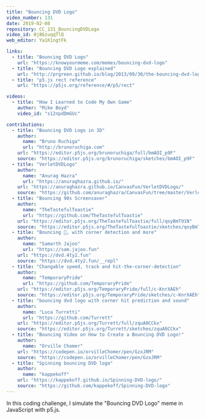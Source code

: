 ```yaml
---
title: "Bouncing DVD Logo"
video_number: 131
date: 2019-02-08
repository: CC_131_BouncingDVDLogo
video_id: 0j86zuqqTlQ
web_editor: Ya1K1ngtFk

links:
  - title: "Bouncing DVD Logo"
    url: "https://knowyourmeme.com/memes/bouncing-dvd-logo"
  - title: "Bouncing DVD Logo explained"
    url: "http://prgreen.github.io/blog/2013/09/30/the-bouncing-dvd-logo-explained/"
  - title: "p5.js rect reference"
    url: "https://p5js.org/reference/#/p5/rect"

videos:
  - title: "How I Learned to Code My Own Game"
    author: "Mike Boyd"
    video_id: "s12npdDmGUc"

contributions:
  - title: "Bouncing DVD Logo in 3D"
    author:
      name: "Bruno Ruchiga"
      url: "http://brunoruchiga.com"
    url: "https://editor.p5js.org/brunoruchiga/full/bmAOI_p9F"
    source: "https://editor.p5js.org/brunoruchiga/sketches/bmAOI_p9F"
  - title: "VerletDVDLogo"
    author:
      name: "Anurag Hazra"
      url: "https://anuraghazra.github.io/"
    url: "https://anuraghazra.github.io/CanvasFun/VerletDVDLogo/"
    source: "https://github.com/anuraghazra/CanvasFun/tree/master/VerletDVDLogo"
  - title: "Bouncing 90s Screensaver"
    author:
      name: "TheTastefulToastie"
      url: "https://github.com/TheTastefulToastie"
    url: "https://editor.p5js.org/TheTastefulToastie/full/qoyBmT91N"
    source: "https://editor.p5js.org/TheTastefulToastie/sketches/qoyBmT91N"
  - title: "Bouncing 📀, with corner detection and more"
    author:
      name: "Samarth Jajoo"
      url: "https://sam.jajoo.fun"
    url: "https://dvd.4ty2.fun"
    source: "https://dvd.4ty2.fun/__repl"
  - title: "Changable speed, track and hit-the-corner-detection"
    author:
      name: "TemporaryPride"
      url: "https://github.com/TemporaryPride"
    url: "https://editor.p5js.org/TemporaryPride/full/c-KnrXAEh"
    source: "https://editor.p5js.org/TemporaryPride/sketches/c-KnrXAEh"
  - title: "bouncing dvd logo with corner hit prediction and sound"
    author:
      name: "Luca Turretti"
      url: "https://github.com/Turrett"
    url: "https://editor.p5js.org/Turrett/full/zquA0CCkx"
    source: "https://editor.p5js.org/Turrett/sketches/zquA0CCkx"
  - title: "Bouncing Video on How to Create a Bouncing DVD Logo!"
    author:
      name: "Orville Chomer"
    url: "https://codepen.io/orvilleChomer/pen/GzxJRM"
    source: "https://codepen.io/orvilleChomer/pen/GzxJRM"
  - title: "Spinning bouncing DVD logo"
    author:
      name: "kappekoff"
    url: "https://kappekoff.github.io/Spinning-DVD-logo/"
    source: "https://github.com/kappekoff/Spinning-DVD-logo"
---
```


In this coding challenge, I simulate the "Bouncing DVD Logo" meme in JavaScript with p5.js.
